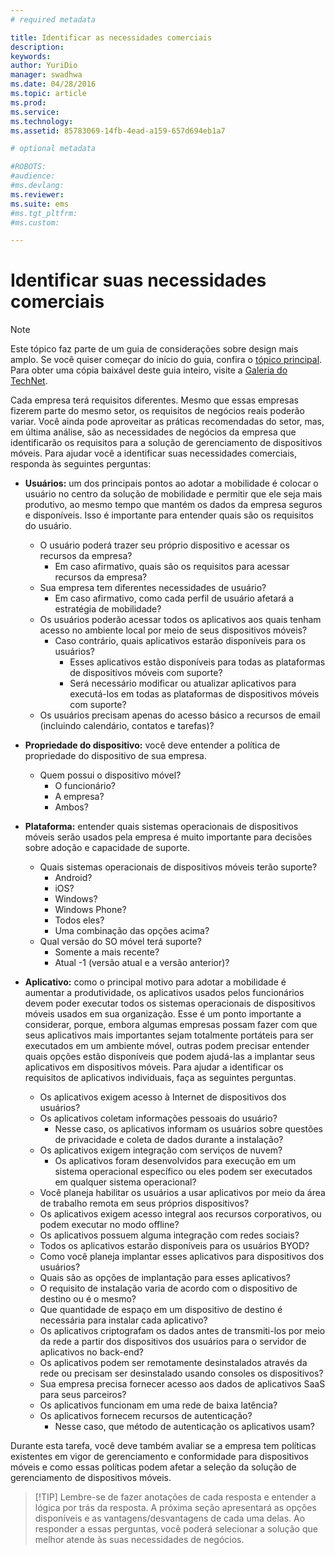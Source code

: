 ```yaml
---
# required metadata

title: Identificar as necessidades comerciais
description:
keywords:
author: YuriDio
manager: swadhwa
ms.date: 04/28/2016
ms.topic: article
ms.prod:
ms.service:
ms.technology:
ms.assetid: 85783069-14fb-4ead-a159-657d694eb1a7

# optional metadata

#ROBOTS:
#audience:
#ms.devlang:
ms.reviewer: 
ms.suite: ems
#ms.tgt_pltfrm:
#ms.custom:

---
```


# Identificar suas necessidades comerciais

>[!NOTE]
>Este tópico faz parte de um guia de considerações sobre design mais amplo. Se você quiser começar do início do guia, confira o [tópico principal](mdm-design-considerations-guide.md). Para obter uma cópia baixável deste guia inteiro, visite a [Galeria do TechNet](https://gallery.technet.microsoft.com/Mobile-Device-Management-7d401582).

Cada empresa terá requisitos diferentes. Mesmo que essas empresas fizerem parte do mesmo setor, os requisitos de negócios reais poderão variar. Você ainda pode aproveitar as práticas recomendadas do setor, mas, em última análise, são as necessidades de negócios da empresa que identificarão os requisitos para a solução de gerenciamento de dispositivos móveis. Para ajudar você a identificar suas necessidades comerciais, responda às seguintes perguntas:

- **Usuários:** um dos principais pontos ao adotar a mobilidade é colocar o usuário no centro da solução de mobilidade e permitir que ele seja mais produtivo, ao mesmo tempo que mantém os dados da empresa seguros e disponíveis. Isso é importante para entender quais são os requisitos do usuário.
    - O usuário poderá trazer seu próprio dispositivo e acessar os recursos da empresa?
        - Em caso afirmativo, quais são os requisitos para acessar recursos da empresa?
    - Sua empresa tem diferentes necessidades de usuário?
        - Em caso afirmativo, como cada perfil de usuário afetará a estratégia de mobilidade?
    - Os usuários poderão acessar todos os aplicativos aos quais tenham acesso no ambiente local por meio de seus dispositivos móveis?
        - Caso contrário, quais aplicativos estarão disponíveis para os usuários?
            - Esses aplicativos estão disponíveis para todas as plataformas de dispositivos móveis com suporte?
            - Será necessário modificar ou atualizar aplicativos para executá-los em todas as plataformas de dispositivos móveis com suporte?
    - Os usuários precisam apenas do acesso básico a recursos de email (incluindo calendário, contatos e tarefas)?

- **Propriedade do dispositivo:** você deve entender a política de propriedade do dispositivo de sua empresa.
    - Quem possui o dispositivo móvel? 
        - O funcionário?
        - A empresa?  
        - Ambos?
- **Plataforma:** entender quais sistemas operacionais de dispositivos móveis serão usados pela empresa é muito importante para decisões sobre adoção e capacidade de suporte.
    - Quais sistemas operacionais de dispositivos móveis terão suporte?
        - Android?
        - iOS?
        - Windows?
        - Windows Phone?
        - Todos eles?
        - Uma combinação das opções acima?
    - Qual versão do SO móvel terá suporte?
        - Somente a mais recente?
        - Atual -1 (versão atual e a versão anterior)?
- **Aplicativo:** como o principal motivo para adotar a mobilidade é aumentar a produtividade, os aplicativos usados pelos funcionários devem poder executar todos os sistemas operacionais de dispositivos móveis usados em sua organização. Esse é um ponto importante a considerar, porque, embora algumas empresas possam fazer com que seus aplicativos mais importantes sejam totalmente portáteis para ser executados em um ambiente móvel, outras podem precisar entender quais opções estão disponíveis que podem ajudá-las a implantar seus aplicativos em dispositivos móveis. Para ajudar a identificar os requisitos de aplicativos individuais, faça as seguintes perguntas.
    - Os aplicativos exigem acesso à Internet de dispositivos dos usuários? 
    - Os aplicativos coletam informações pessoais do usuário?
        - Nesse caso, os aplicativos informam os usuários sobre questões de privacidade e coleta de dados durante a instalação?
    - Os aplicativos exigem integração com serviços de nuvem?
        - Os aplicativos foram desenvolvidos para execução em um sistema operacional específico ou eles podem ser executados em qualquer sistema operacional?
    - Você planeja habilitar os usuários a usar aplicativos por meio da área de trabalho remota em seus próprios dispositivos?
    - Os aplicativos exigem acesso integral aos recursos corporativos, ou podem executar no modo offline?
    - Os aplicativos possuem alguma integração com redes sociais?
    - Todos os aplicativos estarão disponíveis para os usuários BYOD?
    - Como você planeja implantar esses aplicativos para dispositivos dos usuários?
    - Quais são as opções de implantação para esses aplicativos?
    - O requisito de instalação varia de acordo com o dispositivo de destino ou é o mesmo?
    - Que quantidade de espaço em um dispositivo de destino é necessária para instalar cada aplicativo? 
    - Os aplicativos criptografam os dados antes de transmiti-los por meio da rede a partir dos dispositivos dos usuários para o servidor de aplicativos no back-end?
    - Os aplicativos podem ser remotamente desinstalados através da rede ou precisam ser desinstalado usando consoles os dispositivos?
    - Sua empresa precisa fornecer acesso aos dados de aplicativos SaaS para seus parceiros?
    - Os aplicativos funcionam em uma rede de baixa latência? 
    - Os aplicativos fornecem recursos de autenticação?
        - Nesse caso, que método de autenticação os aplicativos usam?

Durante esta tarefa, você deve também avaliar se a empresa tem políticas existentes em vigor de gerenciamento e conformidade para dispositivos móveis e como essas políticas podem afetar a seleção da solução de gerenciamento de dispositivos móveis.

>[!TIP] Lembre-se de fazer anotações de cada resposta e entender a lógica por trás da resposta. A próxima seção apresentará as opções disponíveis e as vantagens/desvantagens de cada uma delas.  Ao responder a essas perguntas, você poderá selecionar a solução que melhor atende às suas necessidades de negócios.




<!--HONumber=Jun16_HO1-->


